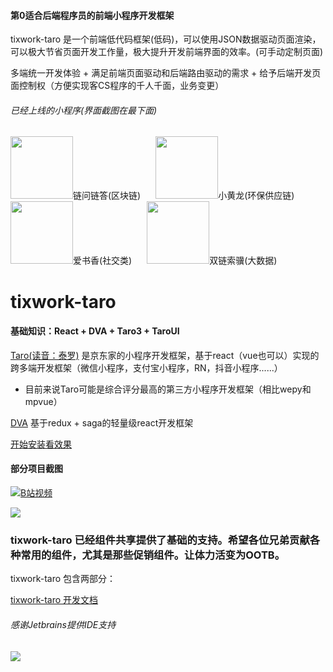 #### 第0适合后端程序员的前端小程序开发框架
tixwork-taro 是一个前端低代码框架(低码)，可以使用JSON数据驱动页面渲染，可以极大节省页面开发工作量，极大提升开发前端界面的效率。(可手动定制页面)

多端统一开发体验 + 满足前端页面驱动和后端路由驱动的需求 + 给予后端开发页面控制权（方便实现客CS程序的千人千面，业务变更）


###### 已经上线的小程序(界面截图在最下面)

<div>
  
  <img width='100px' height='100px' src='https://doublechain.oss-cn-hangzhou.aliyuncs.com/logo/chainqa-qr.jpg'/><span style='margin-right:20px'>链问链答(区块链)</span>
  <img width='100px' height='100px' src='https://doublechain.oss-cn-hangzhou.aliyuncs.com/logo/xiaohuanglong-qr.png'/><span style='margin-right:20px'>小黄龙(环保供应链)</span>
   <img width='100px' height='100px' src='https://doublechain.oss-cn-hangzhou.aliyuncs.com/logo/shuxiang-qr.png'/><span style='margin-right:20px'>爱书香(社交类)</span>
  <img width='100px' height='100px' src='https://doublechain.oss-cn-hangzhou.aliyuncs.com/logo/doublechain-qr.jpg'/><span style='margin-right:20px'>双链索骥(大数据)</span>
  
</div>



# tixwork-taro

#### 基础知识：React + DVA + Taro3 + TaroUI

[Taro(读音：泰罗)](https://github.com/NervJS/taro) 是京东家的小程序开发框架，基于react（vue也可以）实现的跨多端开发框架（微信小程序，支付宝小程序，RN，抖音小程序......）

- 目前来说Taro可能是综合评分最高的第三方小程序开发框架（相比wepy和mpvue）

[DVA](https://github.com/dvajs/dva) 基于redux + saga的轻量级react开发框架


[开始安装看效果](/docs/README.md)



#### 部分项目截图

[![B站视频](https://nice-router.oss-cn-chengdu.aliyuncs.com/docs/video-image.png)](https://www.bilibili.com/video/BV1F5411b74Q)

<div>
  <img src='http://img13.360buyimg.com/img/jfs/t1/112451/27/7969/1164755/5ec76253E3c56630a/b26b11c83f7062a1.png.webp'/>
</div>

### tixwork-taro 已经组件共享提供了基础的支持。希望各位兄弟贡献各种常用的组件，尤其是那些促销组件。让体力活变为OOTB。

tixwork-taro  包含两部分：


[tixwork-taro 开发文档](https://github.com/kala888/tixwork-taro/blob/master/docs/README.md)

###### 感谢Jetbrains提供IDE支持

[![](https://github.com/kala888/tixwork-taro/blob/master/docs/assets/jetbrains.svg)](https://www.jetbrains.com)
